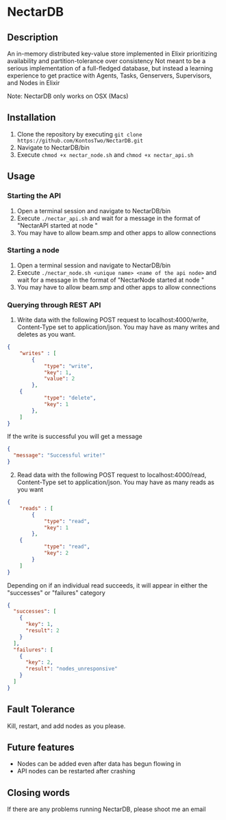 # NectarDB
## Description
An in-memory distributed key-value store implemented in Elixir prioritizing availability and partition-tolerance over consistency
Not meant to be a serious implementation of a full-fledged database, but instead a learning experience to get practice with Agents, Tasks, Genservers,
Supervisors, and Nodes in Elixir

Note: NectarDB only works on OSX (Macs)

## Installation
1. Clone the repository by executing `git clone https://github.com/KontosTwo/NectarDB.git`
2. Navigate to NectarDB/bin
3. Execute `chmod +x nectar_node.sh` and `chmod +x nectar_api.sh`

## Usage
### Starting the API
1. Open a terminal session and navigate to NectarDB/bin
2. Execute `./nectar_api.sh` and wait for a message in the format of "NectarAPI started at node <name of the api node>"
3. You may have to allow beam.smp and other apps to allow connections
  
### Starting a node
1. Open a terminal session and navigate to NectarDB/bin
2. Execute `./nectar_node.sh <unique name> <name of the api node>` and wait for a message in the format of "NectarNode started at node <name of the node>"
3. You may have to allow beam.smp and other apps to allow connections

### Querying through REST API
1. Write data with the following POST request to localhost:4000/write, Content-Type set to application/json. You may have as many writes and deletes as you want. 
```json
{
	"writes" : [
		{
			"type": "write",
			"key": 1,
			"value": 2
		},
    {
			"type": "delete",
			"key": 1
		},
	]
}
```
If the write is successful you will get a message
```json
{
  "message": "Successful write!"
}
```
2. Read data with the following POST request to localhost:4000/read, Content-Type set to application/json. You may have as many reads as you want
```json
{
	"reads" : [
		{
			"type": "read",
			"key": 1
		},
    {
			"type": "read",
			"key": 2
		}
	]
}
```
Depending on if an individual read succeeds, it will appear in either the "successes" or "failures" category
```json
{
  "successes": [
    {
      "key": 1,
      "result": 2
    }
  ],
  "failures": [
    {
      "key": 2,
      "result": "nodes_unresponsive"
    }
  ]
}
```  

## Fault Tolerance
Kill, restart, and add nodes as you please.

## Future features
 - Nodes can be added even after data has begun flowing in
 - API nodes can be restarted after crashing
 
## Closing words
If there are any problems running NectarDB, please shoot me an email
